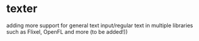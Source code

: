 # texter
adding more support for general text input/regular text in multiple libraries such as Flixel, OpenFL and more (to be added!))
